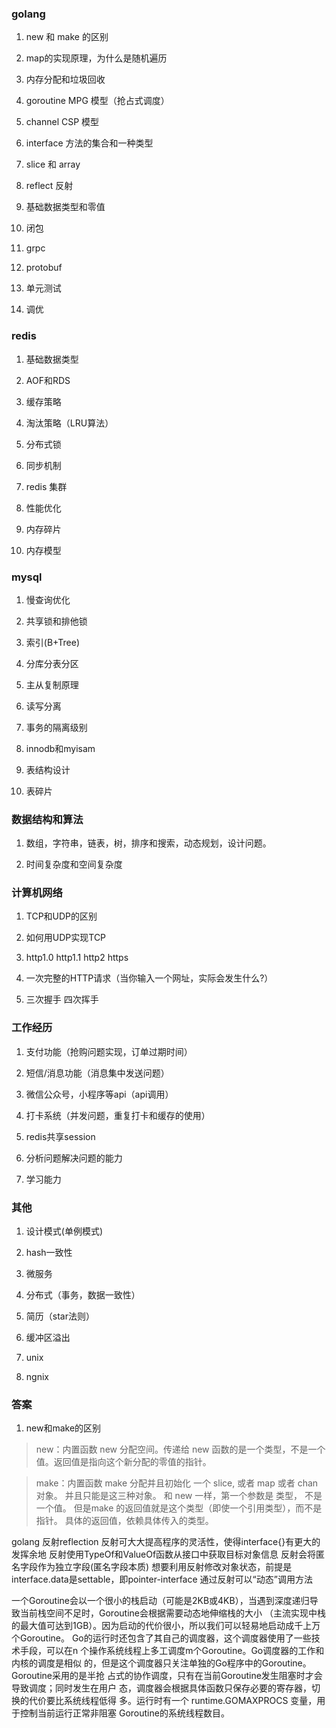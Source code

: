 ### golang

1. new 和 make 的区别

2. map的实现原理，为什么是随机遍历

3. 内存分配和垃圾回收

4. goroutine MPG 模型（抢占式调度）

5. channel CSP 模型

6. interface 方法的集合和一种类型

7. slice 和 array 

8. reflect 反射

9. 基础数据类型和零值

10. 闭包

11. grpc 

12. protobuf

13. 单元测试

14. 调优

### redis

1. 基础数据类型

2. AOF和RDS

3. 缓存策略

4. 淘汰策略（LRU算法）

5. 分布式锁

6. 同步机制

7. redis 集群

8. 性能优化

9. 内存碎片

10. 内存模型

### mysql

1. 慢查询优化

2. 共享锁和排他锁

3. 索引(B+Tree)

4. 分库分表分区

5. 主从复制原理

6. 读写分离

7. 事务的隔离级别

8. innodb和myisam

9. 表结构设计

10. 表碎片

### 数据结构和算法

1. 数组，字符串，链表，树，排序和搜索，动态规划，设计问题。

2. 时间复杂度和空间复杂度

### 计算机网络

1. TCP和UDP的区别

2. 如何用UDP实现TCP

3. http1.0 http1.1 http2 https

4. 一次完整的HTTP请求（当你输入一个网址，实际会发生什么?）

5. 三次握手 四次挥手

### 工作经历

1. 支付功能（抢购问题实现，订单过期时间）

2. 短信/消息功能（消息集中发送问题）

3. 微信公众号，小程序等api（api调用）

4. 打卡系统（并发问题，重复打卡和缓存的使用）

5. redis共享session

6. 分析问题解决问题的能力

7. 学习能力

### 其他

1. 设计模式(单例模式)

2. hash一致性

3. 微服务

4. 分布式（事务，数据一致性）

5. 简历（star法则）

6. 缓冲区溢出

7. unix

8. ngnix

### 答案

1. new和make的区别

> new：内置函数 new 分配空间。传递给 new 函数的是一个类型，不是一个值。返回值是指向这个新分配的零值的指针。

> make：内置函数 make 分配并且初始化 一个 slice, 或者 map 或者 chan 对象。 并且只能是这三种对象。 和 new 一样，第一个参数是 类型，
不是一个值。 但是make 的返回值就是这个类型（即使一个引用类型），而不是指针。 具体的返回值，依赖具体传入的类型。


golang 反射reflection
反射可大大提高程序的灵活性，使得interface{}有更大的发挥余地
反射使用TypeOf和ValueOf函数从接口中获取目标对象信息
反射会将匿名字段作为独立字段(匿名字段本质)
想要利用反射修改对象状态，前提是interface.data是settable，即pointer-interface
通过反射可以“动态”调用方法

一个Goroutine会以一个很小的栈启动（可能是2KB或4KB），当遇到深度递归导致当前栈空间不足时，Goroutine会根据需要动态地伸缩栈的大小
（主流实现中栈的最大值可达到1GB）。因为启动的代价很小，所以我们可以轻易地启动成千上万个Goroutine。
Go的运行时还包含了其自己的调度器，这个调度器使用了一些技术手段，可以在n
个操作系统线程上多工调度m个Goroutine。Go调度器的工作和内核的调度是相似
的，但是这个调度器只关注单独的Go程序中的Goroutine。Goroutine采用的是半抢
占式的协作调度，只有在当前Goroutine发生阻塞时才会导致调度；同时发生在用户
态，调度器会根据具体函数只保存必要的寄存器，切换的代价要比系统线程低得
多。运行时有一个 runtime.GOMAXPROCS 变量，用于控制当前运行正常非阻塞
Goroutine的系统线程数目。
